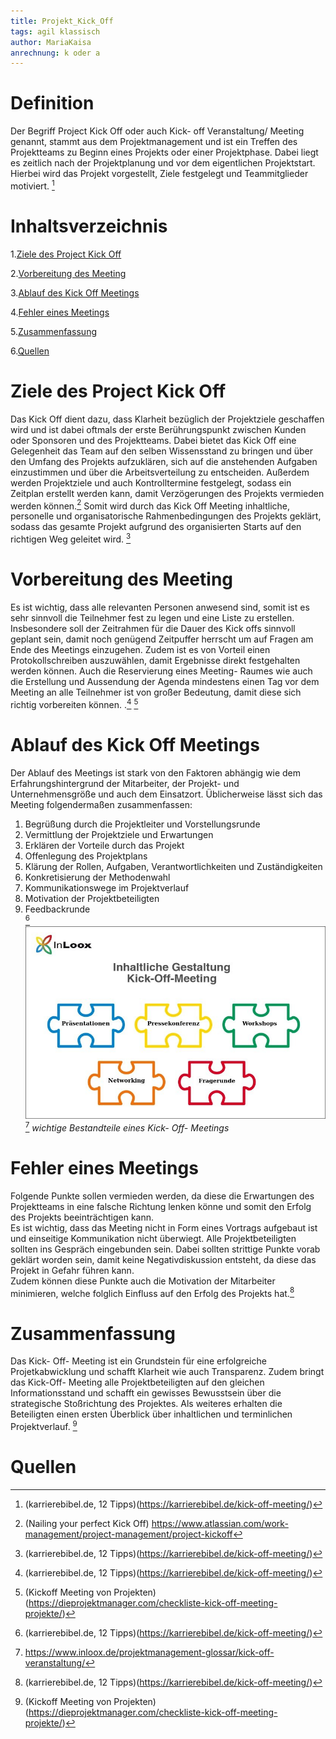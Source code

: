 ```yaml
---
title: Projekt_Kick_Off
tags: agil klassisch
author: MariaKaisa
anrechnung: k oder a
---
```


# Definition

Der Begriff Project Kick Off oder auch Kick- off Veranstaltung/ Meeting genannt, stammt aus dem Projektmanagement und ist ein Treffen des Projektteams zu Beginn eines Projekts oder einer Projektphase. Dabei liegt es zeitlich nach der Projektplanung und vor dem eigentlichen Projektstart. Hierbei wird das Projekt vorgestellt, Ziele festgelegt und Teammitglieder motiviert. [^2]

 
 

# Inhaltsverzeichnis 

1.[Ziele des Project Kick Off](#ziele-des-project-kick-pff) 

2.[Vorbereitung des Meeting](#vorbereitung-des-meeting) 

3.[Ablauf des Kick Off Meetings](#ablauf-des-kick-off-meetings)

4.[Fehler eines Meetings](#fehler-eines-meetings)

5.[Zusammenfassung](#zusammenfassung)

6.[Quellen](#quellen) 

 

# Ziele des Project Kick Off 

 
Das Kick Off dient dazu, dass Klarheit bezüglich der Projektziele geschaffen wird und ist dabei oftmals der erste Berührungspunkt zwischen Kunden oder Sponsoren und des Projektteams. Dabei bietet das Kick Off eine Gelegenheit das Team auf den selben Wissensstand zu bringen und über den Umfang des Projekts aufzuklären, sich auf die anstehenden Aufgaben einzustimmen und über die Arbeitsverteilung zu entscheiden. Außerdem werden Projektziele und auch Kontrolltermine festgelegt, sodass ein Zeitplan erstellt werden kann, damit Verzögerungen des Projekts vermieden werden können.[^1]
Somit wird durch das Kick Off Meeting inhaltliche, personelle und organisatorische Rahmenbedingungen des Projekts geklärt, sodass das gesamte Projekt aufgrund des organisierten Starts auf den richtigen Weg geleitet wird.  [^2]

 

# Vorbereitung des Meeting  


Es ist wichtig, dass alle relevanten Personen anwesend sind, somit ist es sehr sinnvoll die Teilnehmer fest zu legen und eine Liste zu erstellen. Insbesondere soll der Zeitrahmen für die Dauer des Kick offs sinnvoll geplant sein, damit noch genügend Zeitpuffer herrscht um auf Fragen am Ende des Meetings einzugehen.  Zudem ist es von Vorteil einen Protokollschreiben auszuwählen, damit Ergebnisse direkt festgehalten werden können. Auch die Reservierung eines Meeting- Raumes wie auch die Erstellung und Aussendung der Agenda mindestens einen Tag vor dem Meeting an alle Teilnehmer ist von großer Bedeutung, damit diese sich richtig vorbereiten können.  .[^2] [^3]

# Ablauf des Kick Off Meetings  


Der Ablauf des Meetings ist stark von den Faktoren abhängig wie dem Erfahrungshintergrund der Mitarbeiter, der Projekt- und Unternehmensgröße und auch dem Einsatzort. Üblicherweise lässt sich das Meeting folgendermaßen zusammenfassen:  

1. Begrüßung durch die Projektleiter und Vorstellungsrunde  
2. Vermittlung der Projektziele und Erwartungen  
3. Erklären der Vorteile durch das Projekt  
4. Offenlegung des Projektplans  
5. Klärung der Rollen, Aufgaben, Verantwortlichkeiten und Zuständigkeiten  
6. Konkretisierung der Methodenwahl  
7. Kommunikationswege im Projektverlauf  
8. Motivation der Projektbeteiligten  
9. Feedbackrunde  
[^2]
![bild](Projekt_Kick_Off/kick-off-meeting.jpg
) [^4]
*wichtige Bestandteile eines Kick- Off- Meetings* 
 

# Fehler eines Meetings  

Folgende Punkte sollen vermieden werden, da diese die Erwartungen des Projektteams in eine falsche Richtung lenken könne und somit den Erfolg des Projekts beeinträchtigen kann.  
Es ist wichtig, dass das Meeting nicht in Form eines Vortrags aufgebaut ist und einseitige Kommunikation nicht überwiegt. Alle Projektbeteiligten sollten ins Gespräch eingebunden sein. Dabei sollten strittige Punkte vorab geklärt worden sein, damit keine Negativdiskussion entsteht, da diese das Projekt in Gefahr führen kann.  
Zudem können diese Punkte auch die Motivation der Mitarbeiter minimieren, welche folglich Einfluss auf den Erfolg des Projekts hat.[^2]
# Zusammenfassung  

Das Kick- Off- Meeting ist ein Grundstein für eine erfolgreiche Projetkabwicklung und schafft Klarheit wie auch Transparenz. Zudem bringt das Kick-Off- Meeting alle Projektbeteiligten auf den gleichen Informationsstand und schafft ein gewisses Bewusstsein über die strategische Stoßrichtung des Projektes. Als weiteres erhalten die Beteiligten einen ersten Überblick über inhaltlichen und terminlichen Projektverlauf.  [^3]



# Quellen 


[^1]:  (Nailing your perfect Kick Off) https://www.atlassian.com/work-management/project-management/project-kickoff 
[^2]: (karrierebibel.de, 12 Tipps)(https://karrierebibel.de/kick-off-meeting/) 
[^3]: (Kickoff Meeting von Projekten) (https://dieprojektmanager.com/checkliste-kick-off-meeting-projekte/) 
[^4]: https://www.inloox.de/projektmanagement-glossar/kick-off-veranstaltung/



